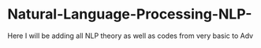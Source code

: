 # Natural-Language-Processing-NLP-
Here I will be adding all NLP theory as well as codes from very basic to Adv
